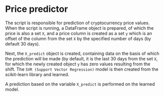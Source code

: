 # Price predictor

The script is responsible for prediction of cryptocurrency price values. When the script is running, a DataFrame object is prepared, of which the price is also a set `X`, and a price column is created as a set `y` which is an offset of the column from the set `X` by the specified number of days (by default 30 days). 

Next, the `X_predict` object is created, containing data on the basis of which the prediction will be made (by default, it is the last 30 days from the set `X`, for which the newly created object `y` has zero values resulting from the shift.
The `SVR (Support Vector Regression)` model is then created from the scikit-learn library and learned.

A prediction based on the variable `X_predict` is performed on the learned model.
